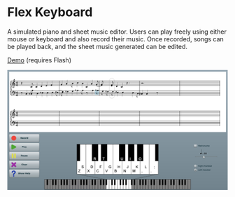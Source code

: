 # Flex Keyboard

A simulated piano and sheet music editor. Users can play freely using either mouse or keyboard and also record their music. Once recorded, songs can be played back, and the sheet music generated can be edited.

<a href="http://orangejenny.com/content/keyboard/keyboard.html" target="_blank">Demo</a> (requires Flash)

![screenshot of editor](https://github.com/orangejenny/keyboard/blob/master/readme.png?raw=true)
